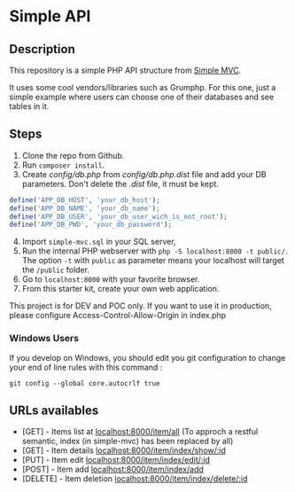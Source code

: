# Simple API

## Description

This repository is a simple PHP API structure from [Simple MVC](https://github.com/WildCodeSchool/simple-mvc).

It uses some cool vendors/libraries such as Grumphp.
For this one, just a simple example where users can choose one of their databases and see tables in it.

## Steps

1. Clone the repo from Github.
2. Run `composer install`.
3. Create *config/db.php* from *config/db.php.dist* file and add your DB parameters. Don't delete the *.dist* file, it must be kept.
```php
define('APP_DB_HOST', 'your_db_host');
define('APP_DB_NAME', 'your_db_name');
define('APP_DB_USER', 'your_db_user_wich_is_not_root');
define('APP_DB_PWD', 'your_db_password');
```
4. Import `simple-mvc.sql` in your SQL server,
5. Run the internal PHP webserver with `php -S localhost:8000 -t public/`. The option `-t` with `public` as parameter means your localhost will target the `/public` folder.
6. Go to `localhost:8000` with your favorite browser.
7. From this starter kit, create your own web application.

This project is for DEV and POC only. If you want to use it in production, please configure Access-Control-Allow-Origin in index.php 

### Windows Users

If you develop on Windows, you should edit you git configuration to change your end of line rules with this command :

`git config --global core.autocrlf true`

## URLs availables

* [GET] - Items list at [localhost:8000/item/all](localhost:8000/item/all) (To approch a restful semantic, index (in simple-mvc) has been replaced by all)
* [GET] - Item details [localhost:8000/item/index/show/:id](localhost:8000/item/show/2)
* [PUT] - Item edit [localhost:8000/item/index/edit/:id](localhost:8000/item/edit/2)
* [POST] - Item add [localhost:8000/item/index/add](localhost:8000/item/add) 
* [DELETE] - Item deletion [localhost:8000/item/index/delete/:id](localhost:8000/item/delete/2)


